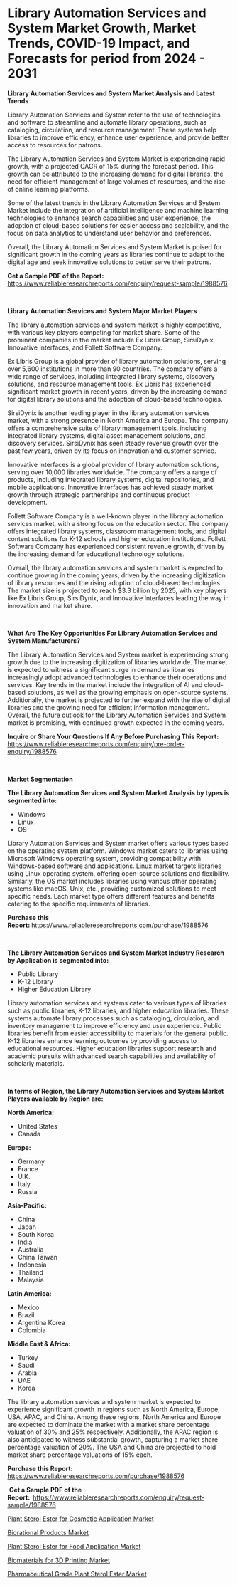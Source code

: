 <p><h1>Library Automation Services and System Market Growth, Market Trends, COVID-19 Impact, and Forecasts for period from 2024 - 2031</h1></p><p><strong>Library Automation Services and System Market Analysis and Latest Trends</strong></p>
<p><p>Library Automation Services and System refer to the use of technologies and software to streamline and automate library operations, such as cataloging, circulation, and resource management. These systems help libraries to improve efficiency, enhance user experience, and provide better access to resources for patrons.</p><p>The Library Automation Services and System Market is experiencing rapid growth, with a projected CAGR of 15% during the forecast period. This growth can be attributed to the increasing demand for digital libraries, the need for efficient management of large volumes of resources, and the rise of online learning platforms.</p><p>Some of the latest trends in the Library Automation Services and System Market include the integration of artificial intelligence and machine learning technologies to enhance search capabilities and user experience, the adoption of cloud-based solutions for easier access and scalability, and the focus on data analytics to understand user behavior and preferences.</p><p>Overall, the Library Automation Services and System Market is poised for significant growth in the coming years as libraries continue to adapt to the digital age and seek innovative solutions to better serve their patrons.</p></p>
<p><strong>Get a Sample PDF of the Report:&nbsp;</strong> <a href="https://www.reliableresearchreports.com/enquiry/request-sample/1988576">https://www.reliableresearchreports.com/enquiry/request-sample/1988576</a></p>
<p>&nbsp;</p>
<p><strong>Library Automation Services and System Major Market Players</strong></p>
<p><p>The library automation services and system market is highly competitive, with various key players competing for market share. Some of the prominent companies in the market include Ex Libris Group, SirsiDynix, Innovative Interfaces, and Follett Software Company.</p><p>Ex Libris Group is a global provider of library automation solutions, serving over 5,600 institutions in more than 90 countries. The company offers a wide range of services, including integrated library systems, discovery solutions, and resource management tools. Ex Libris has experienced significant market growth in recent years, driven by the increasing demand for digital library solutions and the adoption of cloud-based technologies.</p><p>SirsiDynix is another leading player in the library automation services market, with a strong presence in North America and Europe. The company offers a comprehensive suite of library management tools, including integrated library systems, digital asset management solutions, and discovery services. SirsiDynix has seen steady revenue growth over the past few years, driven by its focus on innovation and customer service.</p><p>Innovative Interfaces is a global provider of library automation solutions, serving over 10,000 libraries worldwide. The company offers a range of products, including integrated library systems, digital repositories, and mobile applications. Innovative Interfaces has achieved steady market growth through strategic partnerships and continuous product development.</p><p>Follett Software Company is a well-known player in the library automation services market, with a strong focus on the education sector. The company offers integrated library systems, classroom management tools, and digital content solutions for K-12 schools and higher education institutions. Follett Software Company has experienced consistent revenue growth, driven by the increasing demand for educational technology solutions.</p><p>Overall, the library automation services and system market is expected to continue growing in the coming years, driven by the increasing digitization of library resources and the rising adoption of cloud-based technologies. The market size is projected to reach $3.3 billion by 2025, with key players like Ex Libris Group, SirsiDynix, and Innovative Interfaces leading the way in innovation and market share.</p></p>
<p>&nbsp;</p>
<p><strong>What Are The Key Opportunities For Library Automation Services and System Manufacturers?</strong></p>
<p><p>The Library Automation Services and System market is experiencing strong growth due to the increasing digitization of libraries worldwide. The market is expected to witness a significant surge in demand as libraries increasingly adopt advanced technologies to enhance their operations and services. Key trends in the market include the integration of AI and cloud-based solutions, as well as the growing emphasis on open-source systems. Additionally, the market is projected to further expand with the rise of digital libraries and the growing need for efficient information management. Overall, the future outlook for the Library Automation Services and System market is promising, with continued growth expected in the coming years.</p></p>
<p><strong>Inquire or Share Your Questions If Any Before Purchasing This Report:</strong> <a href="https://www.reliableresearchreports.com/enquiry/pre-order-enquiry/1988576">https://www.reliableresearchreports.com/enquiry/pre-order-enquiry/1988576</a></p>
<p>&nbsp;</p>
<p><strong>Market Segmentation</strong></p>
<p><strong>The Library Automation Services and System Market Analysis by types is segmented into:</strong></p>
<p><ul><li>Windows</li><li>Linux</li><li>OS</li></ul></p>
<p><p>Library Automation Services and System market offers various types based on the operating system platform. Windows market caters to libraries using Microsoft Windows operating system, providing compatibility with Windows-based software and applications. Linux market targets libraries using Linux operating system, offering open-source solutions and flexibility. Similarly, the OS market includes libraries using various other operating systems like macOS, Unix, etc., providing customized solutions to meet specific needs. Each market type offers different features and benefits catering to the specific requirements of libraries.</p></p>
<p><strong>Purchase this Report:&nbsp;</strong><a href="https://www.reliableresearchreports.com/purchase/1988576">https://www.reliableresearchreports.com/purchase/1988576</a></p>
<p>&nbsp;</p>
<p><strong>The Library Automation Services and System Market Industry Research by Application is segmented into:</strong></p>
<p><ul><li>Public Library</li><li>K-12 Library</li><li>Higher Education Library</li></ul></p>
<p><p>Library automation services and systems cater to various types of libraries such as public libraries, K-12 libraries, and higher education libraries. These systems automate library processes such as cataloging, circulation, and inventory management to improve efficiency and user experience. Public libraries benefit from easier accessibility to materials for the general public. K-12 libraries enhance learning outcomes by providing access to educational resources. Higher education libraries support research and academic pursuits with advanced search capabilities and availability of scholarly materials.</p></p>
<p>&nbsp;</p>
<p><strong>In terms of Region, the Library Automation Services and System Market Players available by Region are:</strong></p>
<p>
    <p> <strong> North America: </strong>
        <ul>
            <li>United States</li>
            <li>Canada</li>
        </ul>
        </p> 
    <p> <strong> Europe: </strong>
        <ul>
            <li>Germany</li>
            <li>France</li>
            <li>U.K.</li>
            <li>Italy</li>
            <li>Russia</li>
        </ul>
        </p> 
    <p> <strong> Asia-Pacific: </strong>
        <ul>
            <li>China</li>
            <li>Japan</li>
            <li>South Korea</li>
            <li>India</li>
            <li>Australia</li>
            <li>China Taiwan</li>
            <li>Indonesia</li>
            <li>Thailand</li>
            <li>Malaysia</li>
        </ul>
        </p> 
    <p> <strong> Latin America: </strong>
        <ul>
            <li>Mexico</li>
            <li>Brazil</li>
            <li>Argentina Korea</li>
            <li>Colombia</li>
        </ul>
        </p> 
    <p> <strong> Middle East & Africa: </strong>
        <ul>
            <li>Turkey</li>
            <li>Saudi</li>
            <li>Arabia</li>
            <li>UAE</li>
            <li>Korea</li>
        </ul>
    </p>
    </p>
<p><p>The library automation services and system market is expected to experience significant growth in regions such as North America, Europe, USA, APAC, and China. Among these regions, North America and Europe are expected to dominate the market with a market share percentage valuation of 30% and 25% respectively. Additionally, the APAC region is also anticipated to witness substantial growth, capturing a market share percentage valuation of 20%. The USA and China are projected to hold market share percentage valuations of 15% each.</p></p>
<p><strong>Purchase this Report: </strong><a href="https://www.reliableresearchreports.com/purchase/1988576">https://www.reliableresearchreports.com/purchase/1988576</a></p>
<p>&nbsp;<strong>Get a Sample PDF of the Report:&nbsp;&nbsp;</strong><a href="https://www.reliableresearchreports.com/enquiry/request-sample/1988576">https://www.reliableresearchreports.com/enquiry/request-sample/1988576</a></p>
<p><strong></strong></p>
<p><p><a href="https://summer-dogwood-3e9.notion.site/Plant-Sterol-Ester-for-Cosmetic-Application-Market-Research-Report-Provides-thorough-Industry-Overvi-fd82445534074cf2b6fb79636b0ffd8b">Plant Sterol Ester for Cosmetic Application Market</a></p><p><a href="https://view.publitas.com/reportprime-1/biorational-products-market-provides-detailed-segmentation-of-this-market-based-on-type-application-and-region-and-forecast-for-the-period-from-2024-2031/">Biorational Products Market</a></p><p><a href="https://lydian-appliance-61d.notion.site/Plant-Sterol-Ester-for-Food-Application-Market-Offers-Provide-Insightful-Data-for-the-Time-Period-fr-fc9a8b9ebc534e86bd68a966d98167f3">Plant Sterol Ester for Food Application Market</a></p><p><a href="https://view.publitas.com/reportprime-1/biomaterials-for-3d-printing-market-with-the-goal-of-estimating-the-market-size-and-future-growth-potential-of-various-market-segments-based-on-component-applications-end-user-and-region/">Biomaterials for 3D Printing Market</a></p><p><a href="https://forested-sushi-9b0.notion.site/Pharmaceutical-Grade-Plant-Sterol-Ester-Market-Research-Report-Provides-thorough-Industry-Overview--4be4dbdaf6f546e6836ea681a3dccb8f">Pharmaceutical Grade Plant Sterol Ester Market</a></p></p>
